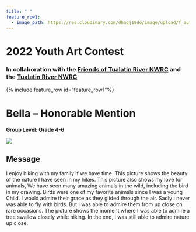 ```yaml
---
title: " "
feature_row1:
  - image_path: https://res.cloudinary.com/dhngj18do/image/upload/f_auto,q_auto/v1/images/artcontest/ribbon_hm
---
```


# 2022 Youth Art Contest

### In collaboration with the [Friends of Tualatin River NWRC](https://fotr.wildapricot.org/) and the [Tualatin River NWRC](https://www.fws.gov/refuge/Tualatin_River/)

{% include feature_row id="feature_row1"%}

# Bella – Honorable Mention  

**Group Level: Grade 4-6**  

![](https://res.cloudinary.com/dhngj18do/image/upload/f_auto,q_auto/v1/images/artcontest/2022_grp3_hm_large)

## Message

I enjoy hiking with my family if we have time. This picture shows the beauty of the nature I have seen in my hikes. This picture also shows my love for animals, We have seen many amazing animals in the wild, including the bird in my drawing. Birds were one of my favorite animals since I was a young Child. I would admire their grace as they glided through the air. Sadly I never was able to fly with birds. But I was able to admire them from up close on rare occasions. The picture shows the moment where I was able to admire a tree swallow closely while hiking. In the end, I was still able to admire nature up close.
